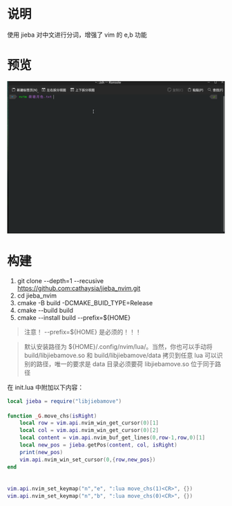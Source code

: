 # 说明

使用 jieba 对中文进行分词，增强了 vim 的 e,b 功能

# 预览

![荷塘月色](./screenshot/荷塘月色.gif)

# 构建

1. git clone --depth=1 --recusive https://github.com:cathaysia/jieba_nvim.git
2. cd jieba_nvim
3. cmake -B build -DCMAKE_BUID_TYPE=Release
4. cmake --build build
5. cmake --install build --prefix=${HOME}

> 注意！ --prefix=${HOME} 是必须的！！！

> 默认安装路径为 ${HOME}/.config/nvim/lua/。当然，你也可以手动将 build/libjiebamove.so 和
> build/libjiebamove/data 拷贝到任意 lua 可以识别的路径，唯一的要求是 data 目录必须要荷
> libjiebamove.so 位于同于路径

在 init.lua 中附加以下内容：

```lua
local jieba = require("libjiebamove")

function _G.move_chs(isRight)
    local row = vim.api.nvim_win_get_cursor(0)[1]
    local col = vim.api.nvim_win_get_cursor(0)[2]
    local content = vim.api.nvim_buf_get_lines(0,row-1,row,0)[1]
    local new_pos = jieba.getPos(content, col, isRight)
    print(new_pos)
    vim.api.nvim_win_set_cursor(0,{row,new_pos})
end


vim.api.nvim_set_keymap("n","e", ":lua move_chs(1)<CR>", {})
vim.api.nvim_set_keymap("n","b", ":lua move_chs(0)<CR>", {})
```


